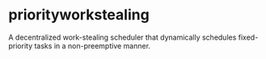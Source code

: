 # priorityworkstealing
A decentralized work-stealing scheduler that dynamically schedules fixed-priority tasks in a non-preemptive manner. 
